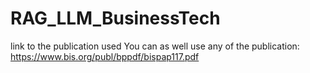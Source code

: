 # RAG_LLM_BusinessTech

link to the publication used
You can as well use any of the publication: https://www.bis.org/publ/bppdf/bispap117.pdf
